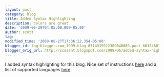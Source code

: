 ```yaml
---
layout: post
category: blog
title: Added Syntax Highlighting
description: colors are great
date: '2009-06-29T04:05:00.009-05:00'
author: scott
tag:
modified_time: '2009-08-27T17:36:22.354-05:00'
blogger_id: tag:blogger.com,1999:blog-8714319922389040689.post-8632460730110732338
blogger_orig_url: http://scosant.blogspot.com/2009/06/added-syntax-highlighting.html
---
```


I added syntax highlighting for this blog. Nice set of instructions [here]("http://heisencoder.net/2009/01/adding-syntax-highlighting-to-blogger.html) and a list of supported languages [here](http://code.google.com/p/syntaxhighlighter/wiki/Languages).